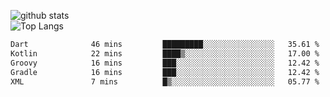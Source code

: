 ![github stats](https://github-readme-stats.vercel.app/api?username=AndreFerreira5&show_icons=true&theme=dark&count_private=true)
<br>
![Top Langs](https://github-readme-stats.vercel.app/api/top-langs/?username=AndreFerreira5&layout=compact&theme=dark)
<br>
<!--START_SECTION:waka-->

```txt
Dart              46 mins         █████████░░░░░░░░░░░░░░░░   35.61 %
Kotlin            22 mins         ████▒░░░░░░░░░░░░░░░░░░░░   17.00 %
Groovy            16 mins         ███░░░░░░░░░░░░░░░░░░░░░░   12.42 %
Gradle            16 mins         ███░░░░░░░░░░░░░░░░░░░░░░   12.42 %
XML               7 mins          █▒░░░░░░░░░░░░░░░░░░░░░░░   05.77 %
```

<!--END_SECTION:waka-->
